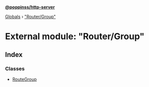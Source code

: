 **[@poppinss/http-server](../README.md)**

[Globals](../README.md) › ["Router/Group"](_router_group_.md)

# External module: "Router/Group"

## Index

### Classes

* [RouteGroup](../classes/_router_group_.routegroup.md)